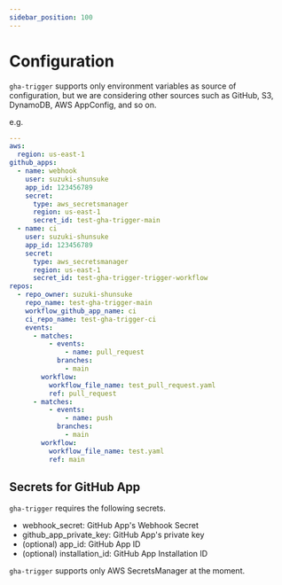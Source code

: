 ```yaml
---
sidebar_position: 100
---
```


# Configuration

`gha-trigger` supports only environment variables as source of configuration,
but we are considering other sources such as GitHub, S3, DynamoDB, AWS AppConfig, and so on.

e.g.

```yaml
---
aws:
  region: us-east-1
github_apps:
  - name: webhook
    user: suzuki-shunsuke
    app_id: 123456789
    secret:
      type: aws_secretsmanager
      region: us-east-1
      secret_id: test-gha-trigger-main
  - name: ci
    user: suzuki-shunsuke
    app_id: 123456789
    secret:
      type: aws_secretsmanager
      region: us-east-1
      secret_id: test-gha-trigger-trigger-workflow
repos:
  - repo_owner: suzuki-shunsuke
    repo_name: test-gha-trigger-main
    workflow_github_app_name: ci
    ci_repo_name: test-gha-trigger-ci
    events:
      - matches:
          - events:
              - name: pull_request
            branches:
              - main
        workflow:
          workflow_file_name: test_pull_request.yaml
          ref: pull_request
      - matches:
          - events:
              - name: push
            branches:
              - main
        workflow:
          workflow_file_name: test.yaml
          ref: main
```

## Secrets for GitHub App

`gha-trigger` requires the following secrets.

- webhook_secret: GitHub App's Webhook Secret
- github_app_private_key: GitHub App's private key
- (optional) app_id: GitHub App ID
- (optional) installation_id: GitHub App Installation ID

`gha-trigger` supports only AWS SecretsManager at the moment.

